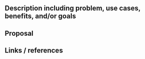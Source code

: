 ## Description including problem, use cases, benefits, and/or goals

## Proposal

## Links / references
